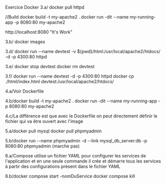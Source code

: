 Exercice Docker
3.a/
docker pull httpd

//Build
docker build -t my-apache2 .
docker run -dit --name my-running-app -p 8080:80 my-apache2

http://localhost:8080  "It's Work"

3.b/
docker images

3.d/
docker run --name devtest -v ${pwd}/html:/usr/local/apache2/htdocs/ -d -p 4300:80 httpd

3.e/
docker stop devtest
docker rm devtest

3.f/
docker run --name devtest -d -p 4300:80 httpd
docker cp ./html/index.html devtest:/usr/local/apache2/htdocs/

4.a/Voir Dockerfile

4.b/docker build -t my-apache2 .
    docker run -dit --name my-running-app -p 8080:80 my-apache2

4.c/La différence est que avec le Dockerfile on peut directement définir le fichier qui va être ouvert avec l'image

5.a/docker pull mysql
    docker pull phpmyadmin

5.b/docker run --name phpmyadmin -d --link mysql_db_server:db -p 8080:80 phpmyadmin
(marche pas)

6.a/Compose utilise un fichier YAML pour configurer les services de l'application et en une seule commande il crée et démarre tous les services à partir des configurations présent dans le fichier YAML

6.b/docker compose start -nomDuService
    docker compose kill

